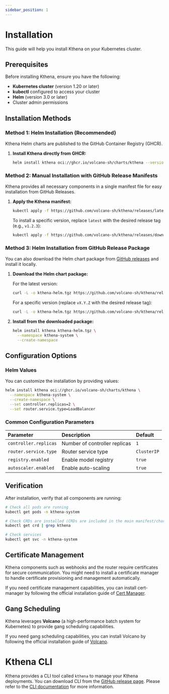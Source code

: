 ```yaml
---
sidebar_position: 1
---
```


# Installation

This guide will help you install Kthena on your Kubernetes cluster.

## Prerequisites

Before installing Kthena, ensure you have the following:

-   **Kubernetes cluster** (version 1.20 or later)
-   **kubectl** configured to access your cluster
-   **Helm** (version 3.0 or later)
-   Cluster admin permissions

## Installation Methods

### Method 1: Helm Installation (Recommended)

Kthena Helm charts are published to the GitHub Container Registry (GHCR).

1.  **Install Kthena directly from GHCR:**

    ```bash
    helm install kthena oci://ghcr.io/volcano-sh/charts/kthena --version <YOUR_CHART_VERSION> --namespace kthena-system --create-namespace
    ```

### Method 2: Manual Installation with GitHub Release Manifests

Kthena provides all necessary components in a single manifest file for easy installation from GitHub Releases.

1.  **Apply the Kthena manifest:**

    ```bash
    kubectl apply -f https://github.com/volcano-sh/kthena/releases/latest/download/kthena-install.yaml
    ```

    To install a specific version, replace `latest` with the desired release tag (e.g., `v1.2.3`):

    ```bash
    kubectl apply -f https://github.com/volcano-sh/kthena/releases/download/vX.Y.Z/kthena-install.yaml
    ```

### Method 3: Helm Installation from GitHub Release Package

You can also download the Helm chart package from [GitHub releases](https://github.com/volcano-sh/kthena/releases) and install it locally.

1.  **Download the Helm chart package:**

    For the latest version:
    ```bash
    curl -L -o kthena-helm.tgz https://github.com/volcano-sh/kthena/releases/latest/download/kthena.tgz
    ```

    For a specific version (replace `vX.Y.Z` with the desired release tag):
    ```bash
    curl -L -o kthena-helm.tgz https://github.com/volcano-sh/kthena/releases/download/vX.Y.Z/kthena.tgz
    ```

2.  **Install from the downloaded package:**

    ```bash
    helm install kthena kthena-helm.tgz \
      --namespace kthena-system \
      --create-namespace
    ```

## Configuration Options

### Helm Values

You can customize the installation by providing values:

```bash
helm install kthena oci://ghcr.io/volcano-sh/charts/kthena \
  --namespace kthena-system \
  --create-namespace \
  --set controller.replicas=2 \
  --set router.service.type=LoadBalancer
```

### Common Configuration Parameters

| Parameter | Description | Default |
| :------------------ | :---------------------------- | :-------- |
| `controller.replicas` | Number of controller replicas | `1` |
| `router.service.type` | Router service type | `ClusterIP` |
| `registry.enabled` | Enable model registry | `true` |
| `autoscaler.enabled` | Enable auto-scaling | `true` |

## Verification

After installation, verify that all components are running:

```bash
# Check all pods are running
kubectl get pods -n kthena-system

# Check CRDs are installed (CRDs are included in the main manifest/chart)
kubectl get crd | grep kthena

# Check services
kubectl get svc -n kthena-system
```

## Certificate Management

Kthena components such as webhooks and the router require certificates for secure communication. You might need to install a certificate manager to handle certificate provisioning and management automatically.

If you need certificate management capabilities, you can install cert-manager by following the official installation guide of [Cert Manager](https://cert-manager.io/docs/installation/).

## Gang Scheduling

Kthena leverages **Volcano** (a high-performance batch system for Kubernetes) to provide gang scheduling capabilities.

If you need gang scheduling capabilities, you can install Volcano by following the official installation guide of [Volcano](https://volcano.sh/en/docs/installation/).

# Kthena CLI
Kthena provides a CLI tool called `kthena` to manage your Kthena deployments. You can download CLI from the [GitHub release page](https://github.com/volcano-sh/kthena/releases/). Please refer to the [CLI documentation](../reference/cli/kthena.md) for more information.